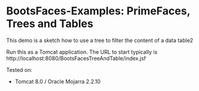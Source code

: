 # BootsFaces-Examples: PrimeFaces, Trees and Tables
This demo is a sketch how to use a tree to filter the content of a data table2

Run this as a Tomcat application. The URL to start typically is http://localhost:8080/BootsFacesTreeAndTable/index.jsf

Tested on:
<ul>
<li>Tomcat 8.0 / Oracle Mojarra 2.2.10</li>
</ul>
